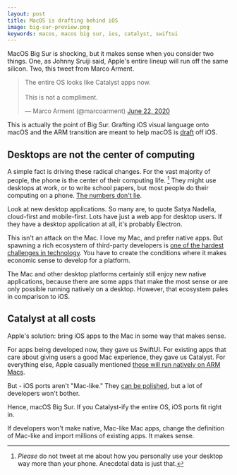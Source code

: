 ```yaml
---
layout: post
title: MacOS is drafting behind iOS
image: big-sur-preview.png
keywords: macos, macos big sur, ios, catalyst, swiftui
---
```


MacOS Big Sur is shocking, but it makes sense when you consider two things. <!--break--> One, as Johnny Sruiji said, Apple's entire lineup will run off the same silicon. Two, this tweet from Marco Arment. 

<blockquote class="twitter-tweet"><p lang="en" dir="ltr">The entire OS looks like Catalyst apps now.<br><br>This is not a compliment.</p>&mdash; Marco Arment (@marcoarment) <a href="https://twitter.com/marcoarment/status/1275129517615599625?ref_src=twsrc%5Etfw">June 22, 2020</a></blockquote> <script async src="https://platform.twitter.com/widgets.js" charset="utf-8"></script> 

This is actually the point of Big Sur. Grafting iOS visual language onto macOS and the ARM transition are meant to help macOS is [draft](https://www.dictionary.com/browse/drafting) off iOS.

## Desktops are not the center of computing

A simple fact is driving these radical changes. For the vast majority of people, the phone is the center of their computing life. [^1] They might use desktops at work, or to write school papers, but most people do their computing on a phone. [The numbers don't lie](https://www.dictionary.com/browse/drafting).

[^1]: *Please* do not tweet at me about how you personally use your desktop way more than your phone. Anecdotal data is just that. 

Look at new desktop applications. So many are, to quote Satya Nadella, cloud-first and mobile-first. Lots have just a web app for desktop users. If they have a desktop application at all, it's probably Electron. 

This isn't an attack on the Mac. I love my Mac, and prefer native apps. But spawning a rich ecosystem of third-party developers is [one of the hardest challenges in technology](https://www.theverge.com/2017/10/10/16452162/windows-phone-history-glorious-failure). You have to create the conditions where it makes economic sense to develop for a platform. 

The Mac and other desktop platforms certainly still enjoy new native applications, because there are some apps that make the most sense or are only possible running natively on a desktop. However, that ecosystem pales in comparison to iOS.

## Catalyst at all costs

Apple's solution: bring iOS apps to the Mac in some way that makes sense. 

For apps being developed now, they gave us SwiftUI. For existing apps that care about giving users a good Mac experience, they gave us Catalyst. For everything else, Apple casually mentioned [those will run natively on ARM Macs](https://www.engadget.com/ios-apps-arm-powered-macs-192046502.html). 

But - iOS ports aren't "Mac-like." They [can be polished](https://twitter.com/stroughtonsmith/status/1273278521763418112?s=20), but a lot of developers won't bother. 

Hence, macOS Big Sur. If you Catalyst-ify the entire OS, iOS ports fit right in.

If developers won't make native, Mac-like Mac apps, change the definition of Mac-like and import millions of existing apps. It makes sense.